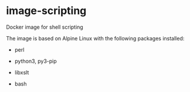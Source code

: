 # image-scripting
Docker image for shell scripting

The image is based on Alpine Linux with the following packages installed:

- perl 

- python3, py3-pip 

- libxslt

- bash

